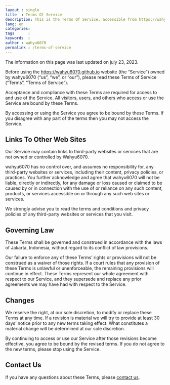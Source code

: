 ```yaml
---
layout : single
title  : Terms Of Service
description: This is the Terms Of Service, accessible from https://wahyu6070.github.io/
lang: en
categories:
tags      :
keywords  :
author : wahyu6070
permalink : /terms-of-service
---
```





The information on this page was last updated on july 23, 2023.

Before using the https://wahyu6070.github.io website (the “Service”) owned by wahyu6070 (“us”, “we”, or “our”), please read these Terms of Service (“Terms”, “Terms of Service”).

Acceptance and compliance with these Terms are required for access to and use of the Service. All visitors, users, and others who access or use the Service are bound by these Terms.

By accessing or using the Service you agree to be bound by these Terms. If you disagree with any part of the terms then you may not access the Service.

## Links To Other Web Sites
Our Service may contain links to third-party websites or services that are not owned or controlled by Wahyu6070.

wahyu6070 has no control over, and assumes no responsibility for, any third-party websites or services, including their content, privacy policies, or practices. You further acknowledge and agree that wahyu6070 will not be liable, directly or indirectly, for any damage or loss caused or claimed to be caused by or in connection with the use of or reliance on any such content, products, or services accessible on or through any such web sites or services.

We strongly advise you to read the terms and conditions and privacy policies of any third-party websites or services that you visit.

## Governing Law
These Terms shall be governed and construed in accordance with the laws of Jakarta, Indonesia, without regard to its conflict of law provisions.

Our failure to enforce any of these Terms’ rights or provisions will not be construed as a waiver of those rights. If a court rules that any provision of these Terms is unlawful or unenforceable, the remaining provisions will continue in effect. These Terms represent our whole agreement with respect to our Service, and they supersede and replace any prior agreements we may have had with respect to the Service.

## Changes
We reserve the right, at our sole discretion, to modify or replace these Terms at any time. If a revision is material we will try to provide at least 30 days’ notice prior to any new terms taking effect. What constitutes a material change will be determined at our sole discretion.

By continuing to access or use our Service after those revisions become effective, you agree to be bound by the revised terms. If you do not agree to the new terms, please stop using the Service.

## Contact Us
If you have any questions about these Terms, please [contact us](/contact).

